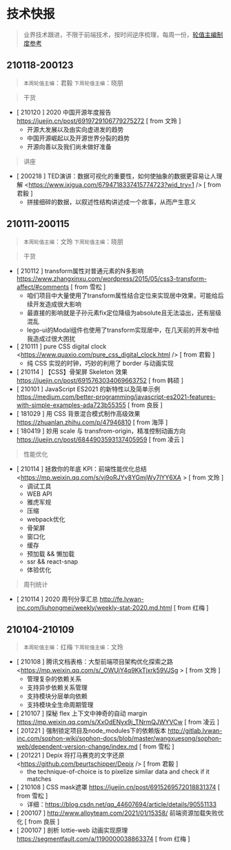 # 技术快报

> 业界技术跟进，不限于前端技术，按时间逆序梳理，每周一份，[轮值主编制度参考](./editors.md)


## 210118-200123

> `本周轮值主编`：君毅 `下周轮值主编`：晓朋

> 干货

* [ 210120 ] 2020 中国开源年度报告 <https://juejin.cn/post/6919729106779275272>  [ from 文玲 ]
    * 开源大发展以及由实向虚进发的趋势
    * 中国开源崛起以及开源世界分裂的趋势
    * 开源向善以及我们尚未做好准备

> 讲座

* [ 200218 ] TED演讲：数据可视化的重要性，如何使抽象的数据更容易让人理解 <https://www.ixigua.com/6794718337415774723?wid_try=1 />  [ from 君毅 ]
    *  拼接细碎的数据，以叙述性结构讲述成一个故事，从而产生意义

## 210111-200115

> `本周轮值主编`：文玲 `下周轮值主编`：晓朋

> 干货
* [ 210112 ] transform属性对普通元素的N多影响 <https://www.zhangxinxu.com/wordpress/2015/05/css3-transform-affect/#comments> [ from 雪松 ]
    * 咱们项目中大量使用了transform属性结合定位来实现居中效果，可能给后续开发造成很大影响
    * 最直接的影响就是子孙元素fix定位降级为absolute且无法溢出，还有层级混乱
    * lego-ui的Modal组件也使用了transform实现居中，在几天前的开发中给我造成过很大困扰
* [ 210111 ] pure CSS digital clock <https://www.quaxio.com/pure_css_digital_clock.html />  [ from 君毅 ]
    *  纯 CSS 实现的时钟，巧妙的利用了 border 与动画实现
* [ 210114 ] 【CSS】骨架屏 Skeleton 效果  <https://juejin.cn/post/6915763034069663752> [ from 韩硕 ]
* [ 210101 ] JavaScript ES2021 的新特性以及简单示例   <https://medium.com/better-programming/javascript-es2021-features-with-simple-examples-ada723b55355> [ from 良辰 ]
* [ 181029 ] 用 CSS 背景混合模式制作高级效果 <https://zhuanlan.zhihu.com/p/47946810> [ from 海萍 ]
* [ 180419 ] 妙用 scale 与 transfrom-origin，精准控制动画方向 <https://juejin.cn/post/6844903593137405959> [ from 凌云 ]

> 性能优化
* [ 210114 ] 拯救你的年底 KPI：前端性能优化总结 <https://mp.weixin.qq.com/s/vj9oRJYv8YGmjWy7lYY6XA > [ from 文玲 ]
    * 调试工具
    * WEB API
    * 雅虎军规
    * 压缩
    * webpack优化
    * 骨架屏
    * 窗口化
    * 缓存
    * 预加载 && 懒加载
    * ssr && react-snap
    * 体验优化

> 周刊统计
* [ 210114 ] 2020 周刊分享汇总 <http://fe.lvwan-inc.com/liuhongmei/weekly/weekly-stat-2020.md.html>  [ from 红梅 ]



## 210104-210109

> `本周轮值主编`：红梅 `下周轮值主编`：文玲

* [ 210108 ] 腾讯文档表格：大型前端项目架构优化探索之路 <https://mp.weixin.qq.com/s/_OWUjY4q9KkTjxrk59VJSg >   [ from 文玲 ]
    * 管理复杂的依赖关系
    * 支持异步依赖关系管理
    * 支持模块分层单向依赖
    * 支持模块全生命周期管理
* [ 210107 ]  探秘 flex 上下文中神奇的自动 margin  https://mp.weixin.qq.com/s/XxOdENyx9j_TNrmQJWYVCw  [ from 凌云 ]
* [ 201221 ] 强制锁定项目及node_modules下的依赖版本 http://gitlab.lvwan-inc.com/sophon-wiki/sophon-docs/blob/master/wangxuesong/sophon-web/dependent-version-change/index.md [ from 雪松 ]
* [ 201221 ] Depix 将打马赛克的文字还原 <https://github.com/beurtschipper/Depix />  [ from 君毅 ]
    *  the technique-of-choice is to pixelize similar data and check if it matches
* [ 210108 ] CSS mask遮罩 <https://juejin.cn/post/6915269572018831374> [ from 雪松 ]
    * 详细：https://blog.csdn.net/qq_44607694/article/details/90551133
* [ 200107 ] <http://www.alloyteam.com/2021/01/15358/>   前端资源加载失败优化 [ from 良辰 ]
* [ 200107 ] 剖析 lottie-web 动画实现原理 <https://segmentfault.com/a/1190000038863374> [ from 红梅 ]
